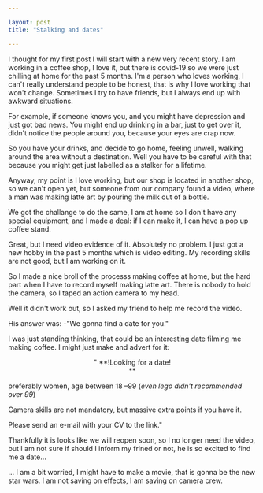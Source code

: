 ```yaml
---

layout: post
title: "Stalking and dates"

---
```



<p>I thought for my first post I will start with a new very recent story. I am working in a coffee shop, I love it, but there is covid-19 so we were just chilling at home for the past 5 months. I&#39;m a person who loves working, I can&#39;t really understand people to be honest, that is why I love working that won&#39;t change. Sometimes I try to have friends, but I always end up with awkward situations.</p>

<p>For example, if someone knows you, and you might have depression and just got bad news. You might end up drinking in a bar, just to get over it, didn&#39;t notice the people around you, because your eyes are crap now.</p>

<p>So you have your drinks, and decide to go home, feeling unwell, walking around the area without a destination. Well you have to be careful with that because you might get just labelled as a stalker for a lifetime.</p>

<p>Anyway, my point is I love working, but our shop is located in another shop, so we can&#39;t open yet, but someone from our company found a video, where a man was making latte art by pouring the milk out of a bottle.</p>

<p>We got the challange to do the same, I am at home so I don&#39;t have any special equipment, and I made a deal: if I can make it, I can have a pop up coffee stand.</p>

Great, but I need video evidence of it. Absolutely no problem. I just got a new hobby in the past 5 months which is video editing. My recording skills are not good, but I am working on it.

So I made a nice broll of the processs making coffee at home, but the hard part when I have to record myself making latte art. There is nobody to hold the camera, so I taped an action camera to my head.

Well it didn&#39;t work out, so I asked my friend to help me record the video.

His answer was: -&quot;We gonna find a date for you.&quot;

I was just standing thinking, that could be an interesting date filming me making coffee. I might just make and advert for it:
<p style="text-align: center">
&quot; **!Looking for a date!</br>**

preferably women, age between 18 –99 (_even lego didn&#39;t recommended over 99_)</br>

Camera skills are not mandatory, but massive extra points if you have it.</br>

Please send an e-mail with your CV to the link.&quot;
</p >
Thankfully it is looks like we will reopen soon, so I no longer need the video, but I am not sure if should I inform my frined or not, he is so excited to find me a date...

… I am a bit worried, I might have to make a movie, that is gonna be the new star wars. I am not saving on effects, I am saving on camera crew.
